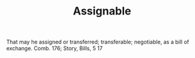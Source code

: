 ---
title: Assignable
letter: A
permalink: "/definitions/bld-assignable.html"
body: That may he assigned or transferred; transferable; negotiable, as a bill of
  exchange. Comb. 176; Story, Bills, 5 17
published_at: '2018-07-07'
source: Black's Law Dictionary 2nd Ed (1910)
layout: post
---